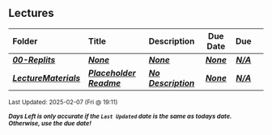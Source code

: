 ## Lectures

| Folder | Title | Description | Due Date | Due |  |
|:------|:------|:------|:-----:|:-----:|-----|
| ***<a href="https://github.com/rugbyprof/5243-Algorithms/tree/master/Lectures/00-Replits">00-Replits</a>*** | ***<a href="https://github.com/rugbyprof/5243-Algorithms/tree/master/Lectures/00-Replits">None</a>*** | ***<a href="https://github.com/rugbyprof/5243-Algorithms/tree/master/Lectures/00-Replits">None</a>*** | ***<a href="https://github.com/rugbyprof/5243-Algorithms/tree/master/Lectures/00-Replits">None</a>*** | ***<a href="https://github.com/rugbyprof/5243-Algorithms/tree/master/Lectures/00-Replits">N/A</a>*** |  |
| ***<a href="https://github.com/rugbyprof/5243-Algorithms/tree/master/Lectures/LectureMaterials">LectureMaterials</a>*** | ***<a href="https://github.com/rugbyprof/5243-Algorithms/tree/master/Lectures/LectureMaterials"> Placeholder Readme </a>*** | ***<a href="https://github.com/rugbyprof/5243-Algorithms/tree/master/Lectures/LectureMaterials"> No Description</a>*** | ***<a href="https://github.com/rugbyprof/5243-Algorithms/tree/master/Lectures/LectureMaterials">None</a>*** | ***<a href="https://github.com/rugbyprof/5243-Algorithms/tree/master/Lectures/LectureMaterials">N/A</a>*** |  |

<sup>Last Updated: 2025-02-07 (Fri @ 19:11)</sup> 

<sup>***Days Left is only accurate if the `Last Updated` date is the same as todays date. Otherwise, use the due date!***</sup> 